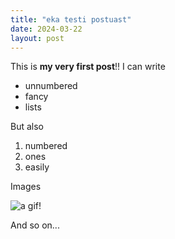 ```yaml
---
title: "eka testi postuast"
date: 2024-03-22
layout: post
---
```


This is **my very first post**!! I can write

* unnumbered
* fancy
* lists

But also

1. numbered
1. ones
1. easily

Images

![a gif!](https://media.giphy.com/media/l0MYt5jPR6QX5pnqM/giphy.gif)

And so on...
